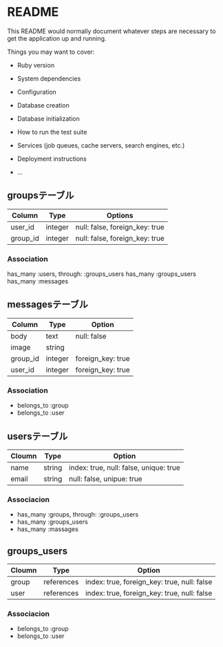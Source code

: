 # README

This README would normally document whatever steps are necessary to get the
application up and running.

Things you may want to cover:

* Ruby version

* System dependencies

* Configuration

* Database creation

* Database initialization

* How to run the test suite

* Services (job queues, cache servers, search engines, etc.)

* Deployment instructions

* ...

## groupsテーブル

|Column|Type|Options|
|------|----|-------|
|user_id|integer|null: false, foreign_key: true|
|group_id|integer|null: false, foreign_key: true|

### Association
has_many :users, through: :groups_users
has_many :groups_users
has_many :messages

## messagesテーブル

|Column|Type|Option|
|------|----|------|
|body|text|null: false|
|image|string|
|group_id|integer|foreign_key: true|
|user_id|integer|foreign_key: true|

### Association
- belongs_to :group
- belongs_to :user

## usersテーブル

|Cloumn|Type|Option|
|------|----|------|
|name|string|index: true, null: false, unique: true|
|email|string|null: false, unipue: true|

### Associacion
- has_many :groups, through: :groups_users
- has_many :groups_users
- has_many :massages

## groups_users

|Cloumn|Type|Option|
|------|----|------|
|group|references|index: true, foreign_key: true, null: false|
|user|references|index: true, foreign_key: true, null: false|

### Associacion
- belongs_to :group
- belongs_to :user